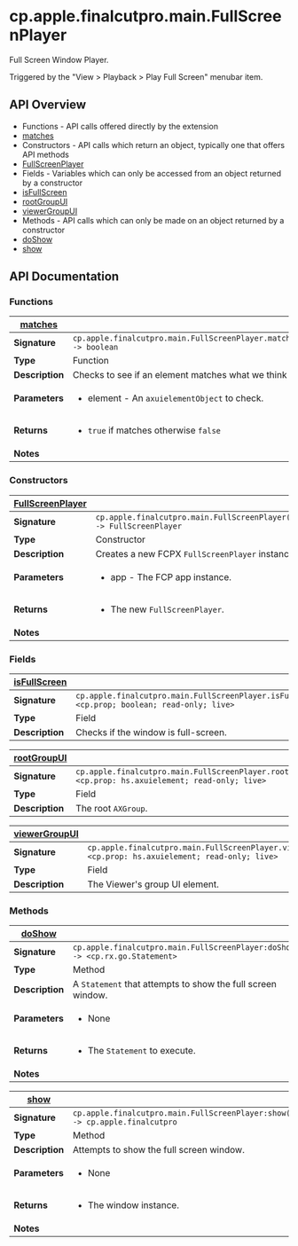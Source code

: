 # cp.apple.finalcutpro.main.FullScreenPlayer

Full Screen Window Player.

Triggered by the "View > Playback > Play Full Screen" menubar item.

## API Overview
* Functions - API calls offered directly by the extension
 * [matches](#matches)
* Constructors - API calls which return an object, typically one that offers API methods
 * [FullScreenPlayer](#FullScreenPlayer)
* Fields - Variables which can only be accessed from an object returned by a constructor
 * [isFullScreen](#isFullScreen)
 * [rootGroupUI](#rootGroupUI)
 * [viewerGroupUI](#viewerGroupUI)
* Methods - API calls which can only be made on an object returned by a constructor
 * [doShow](#doShow)
 * [show](#show)

## API Documentation

### Functions

| [matches](#matches)         |                                                                                     |
| --------------------------------------------|-------------------------------------------------------------------------------------|
| **Signature**                               | `cp.apple.finalcutpro.main.FullScreenPlayer.matches(element) -> boolean`                                                                    |
| **Type**                                    | Function                                                                     |
| **Description**                             | Checks to see if an element matches what we think it should be.                                                                     |
| **Parameters**                              | <ul><li>element - An `axuielementObject` to check.</li></ul> |
| **Returns**                                 | <ul><li>`true` if matches otherwise `false`</li></ul>          |
| **Notes**                                   | <ul></ul>                |

### Constructors

| [FullScreenPlayer](#FullScreenPlayer)         |                                                                                     |
| --------------------------------------------|-------------------------------------------------------------------------------------|
| **Signature**                               | `cp.apple.finalcutpro.main.FullScreenPlayer(app) -> FullScreenPlayer`                                                                    |
| **Type**                                    | Constructor                                                                     |
| **Description**                             | Creates a new FCPX `FullScreenPlayer` instance.                                                                     |
| **Parameters**                              | <ul><li>app       - The FCP app instance.</li></ul> |
| **Returns**                                 | <ul><li>The new `FullScreenPlayer`.</li></ul>          |
| **Notes**                                   | <ul></ul>                |

### Fields

| [isFullScreen](#isFullScreen)         |                                                                                     |
| --------------------------------------------|-------------------------------------------------------------------------------------|
| **Signature**                               | `cp.apple.finalcutpro.main.FullScreenPlayer.isFullScreen <cp.prop; boolean; read-only; live>`                                                                    |
| **Type**                                    | Field                                                                     |
| **Description**                             | Checks if the window is full-screen.                                                                     |

| [rootGroupUI](#rootGroupUI)         |                                                                                     |
| --------------------------------------------|-------------------------------------------------------------------------------------|
| **Signature**                               | `cp.apple.finalcutpro.main.FullScreenPlayer.rootGroupUI <cp.prop: hs.axuielement; read-only; live>`                                                                    |
| **Type**                                    | Field                                                                     |
| **Description**                             | The root `AXGroup`.                                                                     |

| [viewerGroupUI](#viewerGroupUI)         |                                                                                     |
| --------------------------------------------|-------------------------------------------------------------------------------------|
| **Signature**                               | `cp.apple.finalcutpro.main.FullScreenPlayer.viewerGroupUI <cp.prop: hs.axuielement; read-only; live>`                                                                    |
| **Type**                                    | Field                                                                     |
| **Description**                             | The Viewer's group UI element.                                                                     |

### Methods

| [doShow](#doShow)         |                                                                                     |
| --------------------------------------------|-------------------------------------------------------------------------------------|
| **Signature**                               | `cp.apple.finalcutpro.main.FullScreenPlayer:doShow() -> <cp.rx.go.Statement>`                                                                    |
| **Type**                                    | Method                                                                     |
| **Description**                             | A `Statement` that attempts to show the full screen window.                                                                     |
| **Parameters**                              | <ul><li>None</li></ul> |
| **Returns**                                 | <ul><li>The `Statement` to execute.</li></ul>          |
| **Notes**                                   | <ul></ul>                |

| [show](#show)         |                                                                                     |
| --------------------------------------------|-------------------------------------------------------------------------------------|
| **Signature**                               | `cp.apple.finalcutpro.main.FullScreenPlayer:show() -> cp.apple.finalcutpro`                                                                    |
| **Type**                                    | Method                                                                     |
| **Description**                             | Attempts to show the full screen window.                                                                     |
| **Parameters**                              | <ul><li>None</li></ul> |
| **Returns**                                 | <ul><li>The window instance.</li></ul>          |
| **Notes**                                   | <ul></ul>                |

